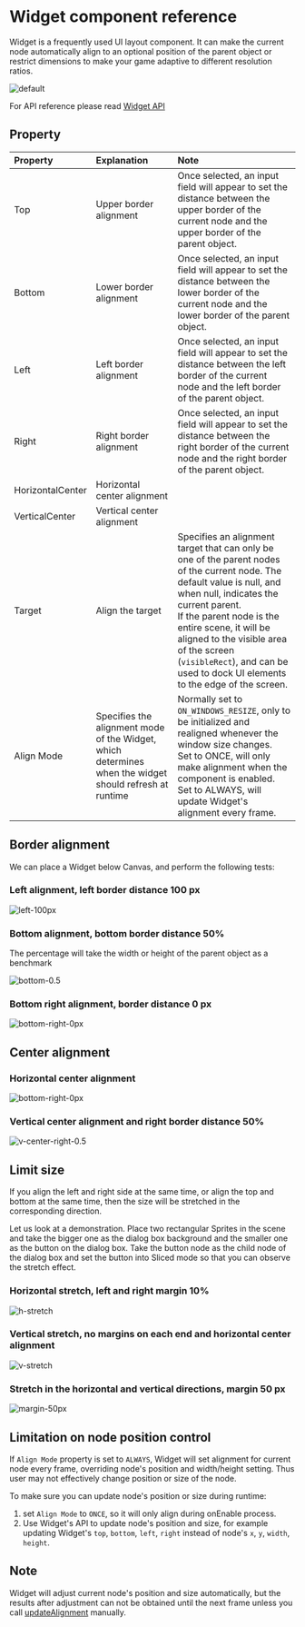 # Widget component reference

Widget is a frequently used UI layout component. It can make the current node automatically align to an optional position of the parent object or restrict dimensions to make your game adaptive to different resolution ratios.

![default](widget/widget-default.png)

For API reference please read [Widget API](%__APIDOC__%/en/classes/Widget.html)

## Property

Property           | Explanation                 | Note
:--                | :--                         | :--
Top                | Upper border alignment      | Once selected, an input field will appear to set the distance between the upper border of the current node and the upper border of the parent object.
Bottom             | Lower border alignment      | Once selected, an input field will appear to set the distance between the lower border of the current node and the lower border of the parent object.
Left               | Left border alignment       | Once selected, an input field will appear to set the distance between the left border of the current node and the left border of the parent object.
Right              | Right border alignment      | Once selected, an input field will appear to set the distance between the right border of the current node and the right border of the parent object.
HorizontalCenter   | Horizontal center alignment |
VerticalCenter     | Vertical center alignment   |
Target             | Align the target            | Specifies an alignment target that can only be one of the parent nodes of the current node. The default value is null, and when null, indicates the current parent.<br>If the parent node is the entire scene, it will be aligned to the visible area of the screen (`visibleRect`), and can be used to dock UI elements to the edge of the screen.
Align Mode         | Specifies the alignment mode of the Widget, which determines when the widget should refresh at runtime | Normally set to `ON_WINDOWS_RESIZE`, only to be initialized and realigned whenever the window size changes.<br>Set to ONCE, will only make alignment when the component is enabled.<br>Set to ALWAYS, will update Widget's alignment every frame. 

## Border alignment

We can place a Widget below Canvas, and perform the following tests:

### Left alignment, left border distance 100 px

![left-100px](widget/widget-left-100px.png)

### Bottom alignment, bottom border distance 50%

The percentage will take the width or height of the parent object as a benchmark

![bottom-0.5](widget/widget-bottom-0.5.png)

### Bottom right alignment, border distance 0 px

![bottom-right-0px](widget/widget-bottom-right-0px.png)

## Center alignment

### Horizontal center alignment

![bottom-right-0px](widget/widget-h-center.png)

### Vertical center alignment and right border distance 50%

![v-center-right-0.5](widget/widget-v-center-right-0.5.png)

## Limit size

If you align the left and right side at the same time, or align the top and bottom at the same time, then the size will be stretched in the corresponding direction.

Let us look at a demonstration. Place two rectangular Sprites in the scene and take the bigger one as the dialog box background and the smaller one as the button on the dialog box. Take the button node as the child node of the dialog box and set the button into Sliced mode so that you can observe the stretch effect.

### Horizontal stretch, left and right margin 10%

![h-stretch](widget/widget-h-stretch.png)

### Vertical stretch, no margins on each end and horizontal center alignment

![v-stretch](widget/widget-v-stretch.png)

### Stretch in the horizontal and vertical directions, margin 50 px

![margin-50px](widget/widget-margin-50px.png)

## Limitation on node position control

If `Align Mode` property is set to `ALWAYS`, Widget will set alignment for current node every frame, overriding node's position and width/height setting. Thus user may not effectively change position or size of the node.

To make sure you can update node's position or size during runtime:

1. set `Align Mode` to `ONCE`, so it will only align during onEnable process.
2. Use Widget's API to update node's position and size, for example updating Widget's `top`, `bottom`, `left`, `right` instead of node's `x`, `y`, `width`, `height`.

## Note

Widget will adjust current node's position and size automatically, but the results after adjustment can not be obtained until the next frame unless you call [updateAlignment](%__APIDOC__%/en/classes/Widget.html#updatealignment) manually.
